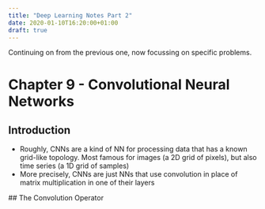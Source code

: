 ```yaml
---
title: "Deep Learning Notes Part 2"
date: 2020-01-10T16:20:00+01:00
draft: true
---
```


Continuing on from the previous one, now focussing on specific problems.

# Chapter 9 - Convolutional Neural Networks

## Introduction

  * Roughly, CNNs are a kind of NN for processing data that has a known grid-like topology.  Most famous for images (a 2D grid of pixels), but also time series (a 1D grid of samples)
  * More precisely, CNNs are just NNs that use convolution in place of matrix multiplication in one of their layers

## The Convolution Operator
